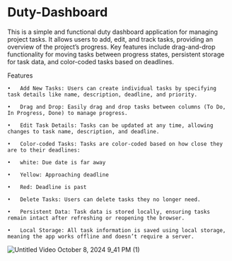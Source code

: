 # Duty-Dashboard

This is a simple and functional duty dashboard application for managing project tasks. It allows users to add, edit, and track tasks, providing an overview of the project’s progress. Key features include drag-and-drop functionality for moving tasks between progress states, persistent storage for task data, and color-coded tasks based on deadlines.



Features

	•	Add New Tasks: Users can create individual tasks by specifying task details like name, description, deadline, and priority.

	•	Drag and Drop: Easily drag and drop tasks between columns (To Do, In Progress, Done) to manage progress.

	•	Edit Task Details: Tasks can be updated at any time, allowing changes to task name, description, and deadline.

	•	Color-coded Tasks: Tasks are color-coded based on how close they are to their deadlines:

	•	white: Due date is far away

	•	Yellow: Approaching deadline

	•	Red: Deadline is past

	•	Delete Tasks: Users can delete tasks they no longer need.

	•	Persistent Data: Task data is stored locally, ensuring tasks remain intact after refreshing or reopening the browser.

	•	Local Storage: All task information is saved using local storage, meaning the app works offline and doesn’t require a server.


 
![Untitled Video October 8, 2024 9_41 PM (1)](https://github.com/user-attachments/assets/e73ddffc-8473-4d62-a645-8e5235e2178a)


 
